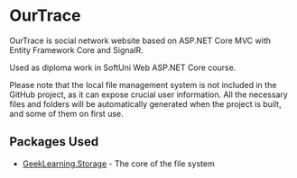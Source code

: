 # OurTrace
OurTrace is social network website based on ASP.NET Core MVC with Entity Framework Core and SignalR.

Used as diploma work in SoftUni Web ASP.NET Core course.

Please note that the local file management system is not included in the GitHub project,
as it can expose crucial user information. All the necessary files and folders will be automatically
generated when the project is built, and some of them on first use.


## Packages Used

* [GeekLearning.Storage](https://github.com/geeklearningio/gl-dotnet-storage) - The core of the file system